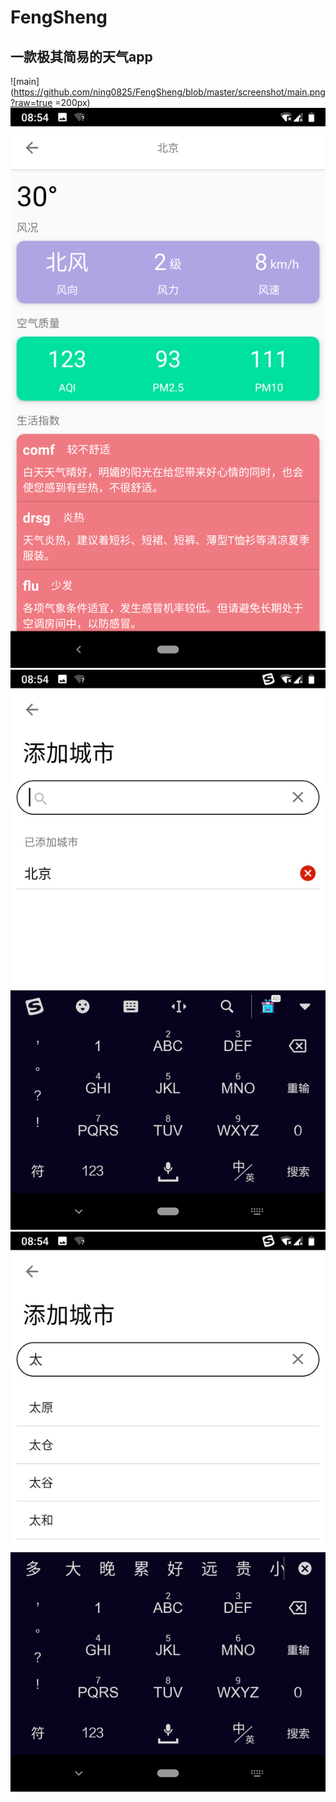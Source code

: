 # FengSheng
## 一款极其简易的天气app
![main](https://github.com/ning0825/FengSheng/blob/master/screenshot/main.png?raw=true =200px)
![other](https://github.com/ning0825/FengSheng/blob/master/screenshot/other.png?raw=true)
![search1](https://github.com/ning0825/FengSheng/blob/master/screenshot/search.png?raw=true)
![search2](https://github.com/ning0825/FengSheng/blob/master/screenshot/search2.png?raw=true)
